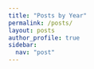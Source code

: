 ```yaml
---
title: "Posts by Year"
permalink: /posts/
layout: posts
author_profile: true
sidebar:
  nav: "post"
---
```

